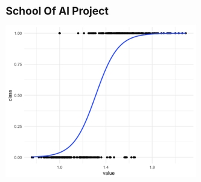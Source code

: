 # School Of AI Project

<img src = 'https://raw.githubusercontent.com/thom1178/SchoolOfAI_10_20/master/img/logistic.png'/>
